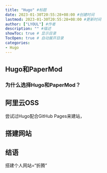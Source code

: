 ```yaml
---
title: "Hugo" #标题
date: 2023-01-30T20:55:28+08:00 #创建时间
lastmod: 2023-01-30T20:55:28+08:00 #更新时间
author: ["LYOUL"] #作者
description: "" #描述
showToc: true # 显示目录
TocOpen: true # 自动展开目录
categories: 
- Hugo
---
```


## Hugo和PaperMod

### 为什么选择Hugo和PaperMod？



## 阿里云OSS

尝试过Hugo配合GitHub Pages来建站，

## 搭建网站

## 结语

搭建个人网站=“折腾”